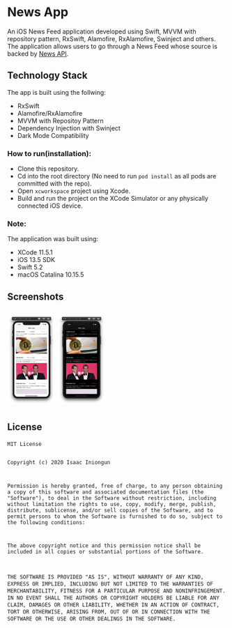 # News App
An iOS News Feed application developed using Swift, MVVM with repository pattern, RxSwift, Alamofire, RxAlamofire, Swinject and others. The application allows users to go through a News Feed whose source is backed by [News API](https://newsapi.org/docs/get-started).


## Technology Stack
The app is built using the follwing:

* RxSwift
* Alamofire/RxAlamofire
* MVVM with Repositoy Pattern
* Dependency Injection with Swinject
* Dark Mode Compatibility

### How to run(installation):

* Clone this repository.
* Cd into the root directory (No need to run `pod install` as all pods are committed with the repo).
* Open `xcworkspace` project using Xcode.
* Build and run the project on the XCode Simulator or any physically connected iOS device.

### Note:

The application was built using:

* XCode 11.5.1
* iOS 13.5 SDK
* Swift 5.2
* macOS Catalina 10.15.5

## Screenshots
[<img src="/media/screenshot_1.png" align="center" width ="22%" hspace="0" vspace="10">](/media/screenshot_1.png)
[<img src="/media/screenshot_2.png" align="center" width ="22%" hspace="0" vspace="10">](/media/screenshot_2.png)

## License
<p align="center"><pre><code>MIT License

Copyright (c) 2020 Isaac Iniongun

Permission is hereby granted, free of charge, to any person obtaining a copy
of this software and associated documentation files (the "Software"), to deal
in the Software without restriction, including without limitation the rights
to use, copy, modify, merge, publish, distribute, sublicense, and/or sell
copies of the Software, and to permit persons to whom the Software is
furnished to do so, subject to the following conditions:

The above copyright notice and this permission notice shall be included in all
copies or substantial portions of the Software.

THE SOFTWARE IS PROVIDED "AS IS", WITHOUT WARRANTY OF ANY KIND, EXPRESS OR
IMPLIED, INCLUDING BUT NOT LIMITED TO THE WARRANTIES OF MERCHANTABILITY,
FITNESS FOR A PARTICULAR PURPOSE AND NONINFRINGEMENT. IN NO EVENT SHALL THE
AUTHORS OR COPYRIGHT HOLDERS BE LIABLE FOR ANY CLAIM, DAMAGES OR OTHER
LIABILITY, WHETHER IN AN ACTION OF CONTRACT, TORT OR OTHERWISE, ARISING FROM,
OUT OF OR IN CONNECTION WITH THE SOFTWARE OR THE USE OR OTHER DEALINGS IN THE
SOFTWARE.
</code></pre>

</p>
